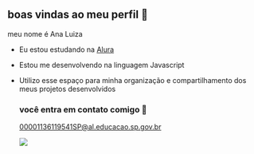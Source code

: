## boas vindas ao meu perfil 💝

meu nome é Ana Luiza

- Eu estou estudando na [Alura](https://www.alura.com.br)
- Estou me desenvolvendo na linguagem Javascript
- Utilizo esse espaço para minha organização e compartilhamento dos meus projetos desenvolvidos

  ### você entra em contato comigo 📧

  00001136119541SP@al.educacao.sp.gov.br


  ![](https://media1.tenor.com/m/LtDR7BpmomUAAAAd/hyunjin-cute.gif)
